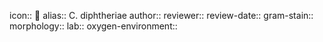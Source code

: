 icon:: 🦠
alias:: C. diphtheriae
author::
reviewer::
review-date::
gram-stain::
morphology::
lab::
oxygen-environment::
